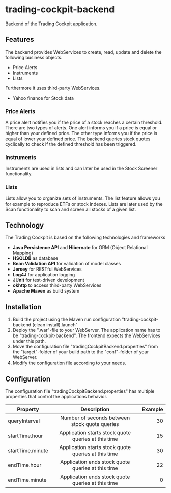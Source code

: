 # trading-cockpit-backend
Backend of the Trading Cockpit application.

## Features
The backend provides WebServices to create, read, update and delete the following business objects.

- Price Alerts
- Instruments
- Lists

Furthermore it uses third-party WebServices.

- Yahoo finance for Stock data

### Price Alerts
A price alert notifies you if the price of a stock reaches a certain threshold. There are two types of alerts. One alert informs you if a price is equal or higher than your defined price. The other type informs you if the price is equal of lower your defined price. The backend queries stock quotes cyclically to check if the defined threshold has been triggered.

### Instruments
Instruments are used in lists and can later be used in the Stock Screener functionality.

### Lists
Lists allow you to organize sets of instruments. The list feature allows you for example to reproduce ETFs or stock indexes. Lists are later used by the Scan functionality to scan and screen all stocks of a given list.

## Technology

The Trading Cockpit is based on the following technologies and frameworks

 - **Java Persistence API** and **Hibernate** for ORM (Object Relational Mapping)
 - **HSQLDB** as database
 - **Bean Validation API** for validation of model classes
 - **Jersey** for RESTful WebServices
 - **Log4J** for application logging
 - **JUnit** for test-driven development
 - **okhttp** to access third-party WebServices
 - **Apache Maven** as build system

## Installation

1. Build the project using the Maven run configuration "trading-cockpit-backend (clean install).launch"
2. Deploy the ".war"-file to your WebServer. The application name has to be "trading-cockpit-backend". The frontend expects the WebServices under this path.
3. Move the configuration file "tradingCockpitBackend.properties" from the "target"-folder of your build path to the "conf"-folder of your WebServer.
4. Modify the configuration file according to your needs.

## Configuration
The configuration file "tradingCockpitBackend.properties" has multiple properties that control the applications behavior.

| Property   			|      Description      								|  Example |
|-----------------------|:-----------------------------------------------------:|---------:|
| queryInterval 		|  Number of seconds between stock quote queries 		| 30       |
| startTime.hour 		|  Application starts stock quote queries at this time 	| 15       |
| startTime.minute 		|  Application starts stock quote queries at this time 	| 30       |
| endTime.hour 			|  Application ends stock quote queries at this time 	| 22       |
| endTime.minute 		|  Application ends stock quote queries at this time 	| 0        |